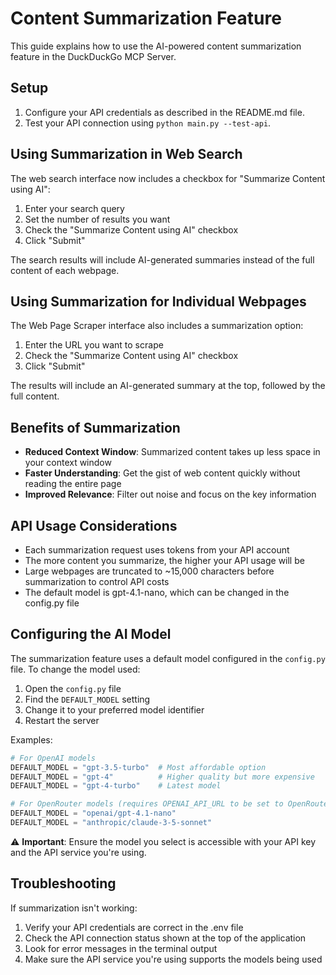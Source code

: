 # Content Summarization Feature

This guide explains how to use the AI-powered content summarization feature in the DuckDuckGo MCP Server.

## Setup

1. Configure your API credentials as described in the README.md file.
2. Test your API connection using `python main.py --test-api`.

## Using Summarization in Web Search

The web search interface now includes a checkbox for "Summarize Content using AI":

1. Enter your search query
2. Set the number of results you want
3. Check the "Summarize Content using AI" checkbox
4. Click "Submit"

The search results will include AI-generated summaries instead of the full content of each webpage.

## Using Summarization for Individual Webpages

The Web Page Scraper interface also includes a summarization option:

1. Enter the URL you want to scrape
2. Check the "Summarize Content using AI" checkbox
3. Click "Submit"

The results will include an AI-generated summary at the top, followed by the full content.

## Benefits of Summarization

- **Reduced Context Window**: Summarized content takes up less space in your context window
- **Faster Understanding**: Get the gist of web content quickly without reading the entire page
- **Improved Relevance**: Filter out noise and focus on the key information

## API Usage Considerations

- Each summarization request uses tokens from your API account
- The more content you summarize, the higher your API usage will be
- Large webpages are truncated to ~15,000 characters before summarization to control API costs
- The default model is gpt-4.1-nano, which can be changed in the config.py file

## Configuring the AI Model

The summarization feature uses a default model configured in the `config.py` file. To change the model used:

1. Open the `config.py` file
2. Find the `DEFAULT_MODEL` setting
3. Change it to your preferred model identifier
4. Restart the server

Examples:

```python
# For OpenAI models
DEFAULT_MODEL = "gpt-3.5-turbo"  # Most affordable option
DEFAULT_MODEL = "gpt-4"          # Higher quality but more expensive
DEFAULT_MODEL = "gpt-4-turbo"    # Latest model

# For OpenRouter models (requires OPENAI_API_URL to be set to OpenRouter)
DEFAULT_MODEL = "openai/gpt-4.1-nano"
DEFAULT_MODEL = "anthropic/claude-3-5-sonnet"
```

⚠️ **Important**: Ensure the model you select is accessible with your API key and the API service you're using.

## Troubleshooting

If summarization isn't working:

1. Verify your API credentials are correct in the .env file
2. Check the API connection status shown at the top of the application
3. Look for error messages in the terminal output
4. Make sure the API service you're using supports the models being used
